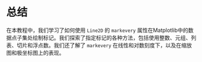 # 总结

在本教程中，我们学习了如何使用 `Line2D` 的 `markevery` 属性在Matplotlib中的数据点子集处绘制标记。我们探索了指定标记的各种方法，包括使用整数、元组、列表、切片和浮点数。我们还了解了 `markevery` 在线性和对数刻度下，以及在缩放图和极坐标图上的表现。

